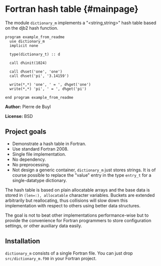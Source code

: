 # Fortran hash table {#mainpage}

The module `dictionary_m` implements a "<string,string>" hash table based on the djb2 hash
function.

    program example_from_readme
      use dictionary_m
      implicit none

      type(dictionary_t) :: d

      call d%init(1024)

      call d%set('one', 'one')
      call d%set('pi', '3.14159')

      write(*,*) 'one', ' = ', d%get('one')
      write(*,*) 'pi', ' = ', d%get('pi')

    end program example_from_readme


**Author:** Pierre de Buyl

**License:** BSD

## Project goals

- Demonstrate a hash table in Fortran.
- Use standard Fortran 2008.
- Single file implementation.
- No dependency.
- No preprocessing.
- Not design a generic container, `dictionary_m` just stores strings. It is of course
  possible to replace the "value" entry in the type `entry_t` for a single-datatype
  dictionary.


The hash table is based on plain allocatable arrays and the base data is stored in `(len=:),
allocatable` character variables. Buckets are extended arbitrarily but reallocating, thus
collisions will slow down this implementation with respect to others using better data
structures.

The goal is not to beat other implementations performance-wise but to provide the
convenience for Fortran programmers to store configuration settings, or other auxiliary data
easily.


## Installation

`dictionary_m` consists of a single Fortran file. You can just drop `src/dictionary_m.f90`
in your Fortran project.

